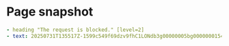 # Page snapshot

```yaml
- heading "The request is blocked." [level=2]
- text: 20250731T135517Z-1599c549f69dzv9fhC1LONdb3g00000005bg0000000154ph
```